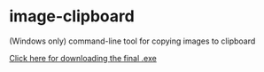 # image-clipboard
(Windows only) command-line tool for copying images to clipboard

[Click here for downloading the final .exe](https://github.com/bamontelucas/image-clipboard/raw/master/publish/image-clipboard.exe)
